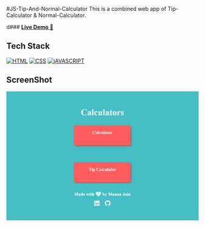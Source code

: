 #JS-Tip-And-Normal-Calculator
This is a combined web app of Tip-Calculator & Normal-Calculator.

d### <a href="https://gracious-bardeen-a3e632.netlify.app/" target="_blank">**Live Demo 🚀**</a>

## Tech Stack

[![HTML](https://img.shields.io/badge/HTML5-E34F26?style=for-the-badge&logo=html5&logoColor=white)](https://www.w3schools.com/html/)
[![CSS](https://img.shields.io/badge/CSS3-1572B6?style=for-the-badge&logo=css3&logoColor=white)](https://www.w3schools.com/css/)
[![jAVASCRIPT](https://img.shields.io/badge/JavaScript-323330?style=for-the-badge&logo=javascript&logoColor=F7DF1E)](https://developer.mozilla.org/en-US/docs/Web/JavaScript)

## ScreenShot

<img src="Screenshot1.png">
